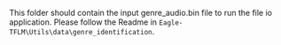This folder should contain the input genre_audio.bin file to run the file io application.
Please follow the Readme in `Eagle-TFLM\Utils\data\genre_identification`.